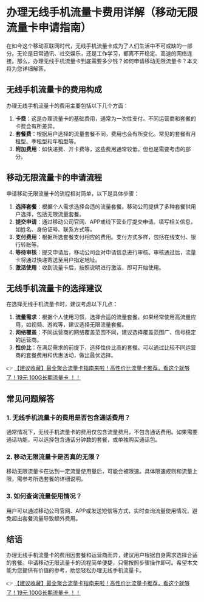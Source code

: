 # 办理无线手机流量卡费用详解（移动无限流量卡申请指南）

在如今这个移动互联网时代，无线手机流量卡成为了人们生活中不可或缺的一部分。无论是日常通讯、社交娱乐，还是工作学习，都离不开稳定、高速的网络连接。那么，办理无线手机流量卡到底需要多少钱？如何申请移动无限流量卡？本文将为您详细解答。

## 无线手机流量卡的费用构成

办理无线手机流量卡的费用主要包括以下几个方面：

1. **卡费**：这是办理流量卡的基础费用，通常为一次性支付。不同运营商和套餐的卡费会有所差异。
2. **套餐费**：根据用户选择的流量套餐不同，费用也会有所变化。常见的套餐有月租型、季租型和年租型等。
3. **附加费用**：如快递费、开卡费等，这些费用通常较低，但也是需要考虑的部分。

## 移动无限流量卡的申请流程

申请移动无限流量卡的流程相对简单，以下是具体步骤：

1. **选择套餐**：根据个人需求选择合适的流量套餐。移动公司提供了多种套餐供用户选择，包括无限流量套餐。
2. **提交申请**：通过移动公司官网、APP或线下营业厅提交申请。填写相关信息，如姓名、身份证号、联系方式等。
3. **支付费用**：根据所选套餐支付相应的费用。支付方式多样，包括在线支付、银行转账等。
4. **等待审核**：提交申请后，移动公司会对申请信息进行审核。审核通过后，流量卡将通过快递寄送至用户指定地址。
5. **激活使用**：收到流量卡后，按照说明进行激活，即可开始使用。

## 无线手机流量卡的选择建议

在选择无线手机流量卡时，建议考虑以下几点：

1. **流量需求**：根据个人使用习惯，选择合适的流量套餐。如果经常使用高流量应用，如视频、游戏等，建议选择无限流量套餐。
2. **网络覆盖**：不同运营商的网络覆盖范围不同，建议选择覆盖范围广、信号稳定的运营商。
3. **性价比**：在满足需求的前提下，选择性价比高的套餐。可以通过比较不同运营商的套餐费用和优惠活动，做出最优选择。

👉 [【建议收藏】最全聚合流量卡指南来啦！高性价比流量卡推荐，看这个就够了！19元 100G长期流量卡 ！！](https://bit.ly/Liuliangka)

## 常见问题解答

### 1. 无线手机流量卡的费用是否包含通话费用？

通常情况下，无线手机流量卡的费用仅包含流量费用，不包含通话费用。如果需要通话功能，可以选择包含通话分钟数的套餐，或单独购买通话包。

### 2. 移动无限流量卡是否真的无限？

移动无限流量卡在达到一定流量使用量后，可能会被限速。具体限速规则和流量上限，需参考所选套餐的详细说明。

### 3. 如何查询流量使用情况？

用户可以通过移动公司官网、APP或发送短信等方式，实时查询流量使用情况，避免超出套餐流量导致额外费用。

## 结语

办理无线手机流量卡的费用因套餐和运营商而异，建议用户根据自身需求选择合适的套餐。申请移动无限流量卡的流程简单便捷，只需按照步骤操作即可。希望本文能为您提供有价值的参考，助您轻松办理无线手机流量卡。

👉 [【建议收藏】最全聚合流量卡指南来啦！高性价比流量卡推荐，看这个就够了！19元 100G长期流量卡 ！！](https://bit.ly/Liuliangka)